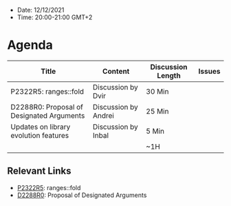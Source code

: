 * Date: 12/12/2021
* Time: 20:00-21:00 GMT+2

# Agenda

| Title | Content | Discussion Length | Issues       |
|----------|-------------|-------------|----------------|
| P2322R5: ranges::fold | Discussion by Dvir | 30 Min | |
| D2288R0: Proposal of Designated Arguments | Discussion by Andrei | 25 Min | |
| Updates on library evolution features | Discussion by Inbal | 5 Min | |
|                             |             | ~1H         |   |

## Relevant Links
* [P2322R5](https://isocpp.org/files/papers/P2232R5.html): ranges::fold
* [D2288R0](https://docs.google.com/document/d/14sQA95BVz8F7y-tqXxqXiRENvEusn8MzZgoBXMu4UbI/edit#): Proposal of Designated Arguments
